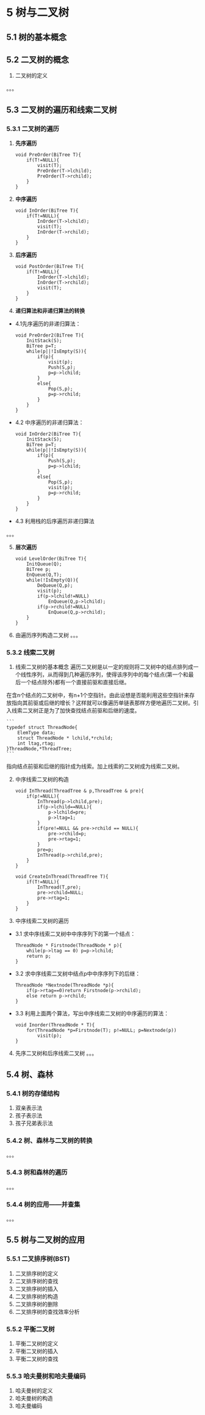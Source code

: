 # 5 树与二叉树

## 5.1 树的基本概念


## 5.2 二叉树的概念
1. 二叉树的定义

。。。

## 5.3 二叉树的遍历和线索二叉树
### 5.3.1 二叉树的遍历
1. **先序遍历**
    ```
    void PreOrder(BiTree T){
        if(T!=NULL){
            visit(T);
            PreOrder(T->lchild);
            PreOrder(T->rchild);
        }
    }
    ```
2. **中序遍历**
    ```
    void InOrder(BiTree T){
        if(T!=NULL){
            InOrder(T->lchild);
            visit(T);
            InOrder(T->rchild);
        }
    }
    ```

3. **后序遍历**
    ```
    void PostOrder(BiTree T){
        if(T!=NULL){
            InOrder(T->lchild);
            InOrder(T->rchild);
            visit(T);
        }
    }
    ```

4. **递归算法和非递归算法的转换**
- 4.1先序遍历的非递归算法：
    ```
    void PreOrder2(BiTree T){
        InitStack(S);
        BiTree p=T;
        while(p||!IsEmpty(S)){
            if(p){
                visit(p);
                Push(S,p);
                p=p->lchild;
            }
            else{
                Pop(S,p);  
                p=p->rchild;
            }
        }
    }
    ```

- 4.2 中序遍历的非递归算法：
    ```
    void InOrder2(BiTree T){
        InitStack(S);
        BiTree p=T;
        while(p||!IsEmpty(S)){
            if(p){
                Push(S,p);
                p=p->lchild;
            }
            else{
                Pop(S,p);
                visit(p);
                p=p->rchild;
            }
        }
    }
    ```

- 4.3 利用栈的后序遍历非递归算法

。。。

5. **层次遍历**
    ```
    void LevelOrder(BiTree T){
        InitQueue(Q);
        BiTree p;
        EnQueue(Q,T);
        while(!IsEmpty(Q)){
            DeQueue(Q,p);
            visit(p);
            if(p->lchild!=NULL)
                EnQueue(Q,p->lchild);
            if(p->rchild!=NULL)
                EnQueue(Q,p->rchild);
        }
    }
    ```

6. 由遍历序列构造二叉树
。。。




### 5.3.2 线索二叉树
1. 线索二叉树的基本概念
遍历二叉树是以一定的规则将二叉树中的结点排列成一个线性序列，从而得到几种遍历序列，使得该序列中的每个结点(第一个和最后一个结点除外)都有一个直接前驱和直接后继。

在含n个结点的二叉树中，有n+1个空指针。由此设想是否能利用这些空指针来存放指向其前驱或后继的增长？这样就可以像遍历单链表那样方便地遍历二叉树。引入线索二叉树正是为了加快查找结点前驱和后继的速度。

    ```
    typedef struct ThreadNode{
        ElemType data;
        struct ThreadNode * lchild,*rchild;
        int ltag,rtag;
    }ThreadNode,*ThreadTree;
    ```
指向结点前驱和后继的指针成为线索。加上线索的二叉树成为线索二叉树。

2. 中序线索二叉树的构造
    ```
    void InThread(ThreadTree & p,ThreadTree & pre){
        if(p!=NULL){
            InThread(p->lchild,pre);
            if(p->lchild==NULL){
                p->lchild=pre;
                p->ltag=1;
            }
            if(pre!=NULL && pre->rchild == NULL){
                pre->rchild=p;
                pre->rtag=1;
            }
            pre=p;
            InThread(p->rchild,pre);
        }
    }

    void CreateInThread(ThreadTree T){
        if(T!=NULL){
            InThread(T,pre);
            pre->rchild=NULL;
            pre->rtag=1;
        }
    }
    ```


3. 中序线索二叉树的遍历
- 3.1 求中序线索二叉树中中序序列下的第一个结点： 
    ```
    ThreadNode * Firstnode(ThreadNode * p){
        while(p->ltag == 0) p=p->lchild;
        return p;
    }
    ```
- 3.2 求中序线索二叉树中结点p中中序序列下的后继：
    ```
    ThreadNode *Nextnode(ThreadNode *p){
        if(p->rtag==0)return Firstnode(p->rchild);
        else return p->rchild;
    }
    ```
- 3.3 利用上面两个算法，写出中序线索二叉树的中序遍历的算法：
    ```
    void Inorder(ThreadNode * T){
        for(ThreadNode *p=Firstnode(T); p!=NULL; p=Nextnode(p))
            visit(p);
    }
    ```


4. 先序二叉树和后序线索二叉树
。。。


## 5.4 树、森林
### 5.4.1 树的存储结构
1. 双亲表示法
2. 孩子表示法
3. 孩子兄弟表示法


### 5.4.2 树、森林与二叉树的转换
。。。


### 5.4.3 树和森林的遍历

。。。



### 5.4.4 树的应用——并查集
。。。

## 5.5 树与二叉树的应用
### 5.5.1 二叉排序树(BST)
1. 二叉排序树的定义
2. 二叉排序树的查找
3. 二叉排序树的插入
4. 二叉排序树的构造
5. 二叉排序树的删除
6. 二叉排序树的查找效率分析


### 5.5.2 平衡二叉树
1. 平衡二叉树的定义
2. 平衡二叉树的插入
3. 平衡二叉树的查找


### 5.5.3 哈夫曼树和哈夫曼编码
1. 哈夫曼树的定义
2. 哈夫曼树的构造
3. 哈夫曼编码



